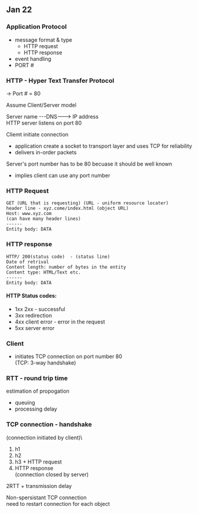## Jan 22

### Application Protocol
- message format & type
  - HTTP request
  - HTTP response
- event handling
- PORT #

### HTTP - Hyper Text Transfer Protocol

-> Port # = 80

Assume Client/Server model

Server name ---DNS---> IP address\
HTTP server listens on port 80

Cliemt initiate connection
  - application create a socket to transport layer and uses TCP for reliability
  - delivers in-order packets

Server's port number has to be 80 becuase it should be well known
  - implies client can use any port number


### HTTP Request
```
GET (URL that is requesting) (URL - uniform resource locater)
header line - xyz.come/index.html (object URL)
Host: www.xyz.com
(can have many header lines)
------
Entity body: DATA
```

### HTTP response
```
HTTP/ 200(status code)  - (status line)
Date of retrival
Content length: number of bytes in the entity
Content type: HTML/Text etc.
------
Entity body: DATA
```

#### HTTP Status codes:
- 1xx 2xx - successful
- 3xx redirection
- 4xx client error - error in the request
- 5xx server error

### Client
- initiates TCP connection on port number 80\
  (TCP: 3-way handshake)

### RTT - round trip time
estimation of propogation
- queuing
- processing delay

### TCP connection - handshake
(connection initiated by client)\
1. h1
2. h2
3. h3 + HTTP request
4. HTTP response\
(connection closed by server)

2RTT + transmission delay

Non-spersistant TCP connection\
need to restart connection for each object
